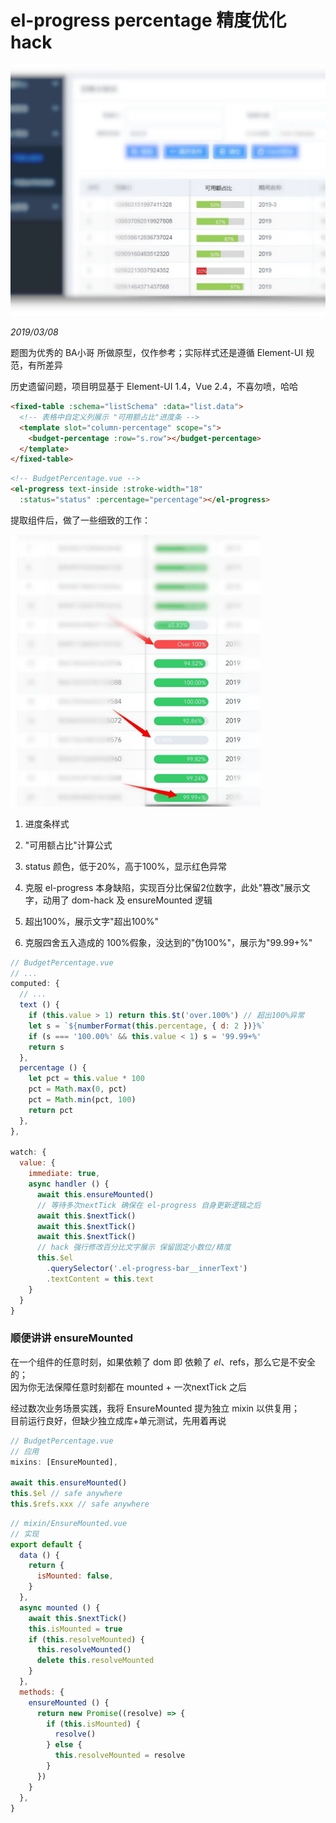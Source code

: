 # el-progress percentage 精度优化 hack

<img width="600" src="progress-0.png">

*2019/03/08*

题图为优秀的 BA小哥 所做原型，仅作参考；实际样式还是遵循 Element-UI 规范，有所差异

历史遗留问题，项目明显基于 Element-UI 1.4，Vue 2.4，不喜勿喷，哈哈

```html
<fixed-table :schema="listSchema" :data="list.data">
  <!-- 表格中自定义列展示 "可用额占比"进度条 -->
  <template slot="column-percentage" scope="s">
    <budget-percentage :row="s.row"></budget-percentage>
  </template>
</fixed-table>
```

```html
<!-- BudgetPercentage.vue -->
<el-progress text-inside :stroke-width="18"
  :status="status" :percentage="percentage"></el-progress>
```

提取组件后，做了一些细致的工作：

<img width="400" src="progress-1.png">

1. 进度条样式

2. "可用额占比"计算公式

3. status 颜色，低于20%，高于100%，显示红色异常

4. 克服 el-progress 本身缺陷，实现百分比保留2位数字，此处"篡改"展示文字，动用了 dom-hack 及 ensureMounted 逻辑

5. 超出100%，展示文字"超出100%"

6. 克服四舍五入造成的 100%假象，没达到的"伪100%"，展示为"99.99+%"

```js
// BudgetPercentage.vue
// ...
computed: {
  // ...
  text () {
    if (this.value > 1) return this.$t('over.100%') // 超出100%异常
    let s = `${numberFormat(this.percentage, { d: 2 })}%`
    if (s === '100.00%' && this.value < 1) s = '99.99+%'
    return s
  },
  percentage () {
    let pct = this.value * 100
    pct = Math.max(0, pct)
    pct = Math.min(pct, 100)
    return pct
  },
},

watch: {
  value: {
    immediate: true,
    async handler () {
      await this.ensureMounted()
      // 等待多次nextTick 确保在 el-progress 自身更新逻辑之后
      await this.$nextTick()
      await this.$nextTick()
      await this.$nextTick()
      // hack 强行修改百分比文字展示 保留固定小数位/精度
      this.$el
        .querySelector('.el-progress-bar__innerText')
        .textContent = this.text
    }
  }
}
```

### 顺便讲讲 ensureMounted

在一个组件的任意时刻，如果依赖了 dom 即 依赖了 $el、$refs，那么它是不安全的；<br>
因为你无法保障任意时刻都在 mounted + 一次nextTick 之后

经过数次业务场景实践，我将 EnsureMounted 提为独立 mixin 以供复用；<br>
目前运行良好，但缺少独立成库+单元测试，先用着再说

```js
// BudgetPercentage.vue
// 应用
mixins: [EnsureMounted],

await this.ensureMounted()
this.$el // safe anywhere
this.$refs.xxx // safe anywhere
```

```js
// mixin/EnsureMounted.vue
// 实现
export default {
  data () {
    return {
      isMounted: false,
    }
  },
  async mounted () {
    await this.$nextTick()
    this.isMounted = true
    if (this.resolveMounted) {
      this.resolveMounted()
      delete this.resolveMounted
    }
  },
  methods: {
    ensureMounted () {
      return new Promise((resolve) => {
        if (this.isMounted) {
          resolve()
        } else {
          this.resolveMounted = resolve
        }
      })
    }
  },
}
```
